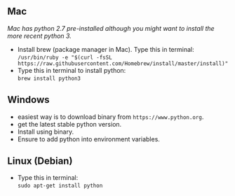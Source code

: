 ## Mac
*Mac has python 2.7 pre-installed although you might want to install the more recent python 3.*
- Install brew (package manager in Mac). Type this in terminal:  
  `/usr/bin/ruby -e "$(curl -fsSL https://raw.githubusercontent.com/Homebrew/install/master/install)"
`
- Type this in terminal to install python:  
  `brew install python3`

## Windows
- easiest way is to download binary from `https://www.python.org`.
- get the latest stable python version.
- Install using binary.
- Ensure to add python into environment variables.

## Linux (Debian)
- Type this in terminal:  
  `sudo apt-get install python`